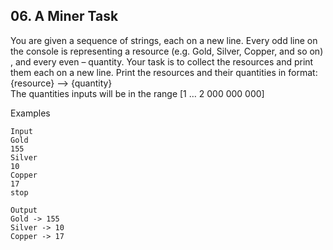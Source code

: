 ## 06. A Miner Task

You are given a sequence of strings, each on a new line. Every odd line on the console is representing a resource (e.g. Gold, Silver, Copper, and so on) , and every even – quantity. Your task is to collect the resources and print them each on a new line. 
Print the resources and their quantities in format: {resource} –> {quantity}<br>
The quantities inputs will be in the range [1 … 2 000 000 000]

Examples
```
Input	
Gold
155
Silver
10
Copper
17
stop	

Output
Gold -> 155
Silver -> 10
Copper -> 17
```
